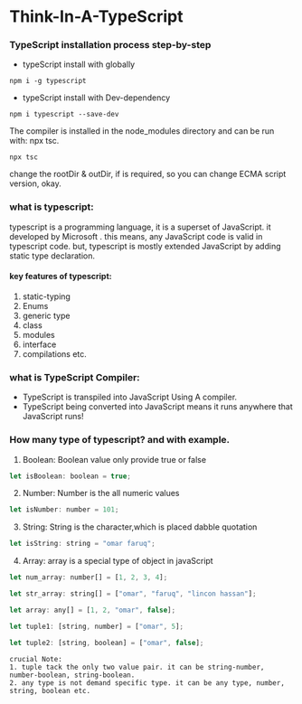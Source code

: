# Think-In-A-TypeScript

### TypeScript installation process step-by-step

- typeScript install with globally

```
npm i -g typescript
```

- typeScript install with Dev-dependency

```
npm i typescript --save-dev
```

The compiler is installed in the node_modules directory and can be run with: npx tsc.

```
npx tsc
```

change the rootDir & outDir, if is required, so you can change ECMA script version, okay.

### what is typescript:

typescript is a programming language, it is a superset of JavaScript. it developed by Microsoft . this means, any JavaScript code is valid in typescript code. but, typescript is mostly extended JavaScript by adding static type declaration.

#### key features of typescript:

1. static-typing
2. Enums
3. generic type
4. class
5. modules
6. interface
7. compilations etc.

### what is TypeScript Compiler:

- TypeScript is transpiled into JavaScript Using A compiler.
- TypeScript being converted into JavaScript means it runs anywhere that JavaScript runs!

### How many type of typescript? and with example.

1. Boolean: Boolean value only provide true or false

```js
let isBoolean: boolean = true;
```

2. Number: Number is the all numeric values

```js
let isNumber: number = 101;
```

3. String: String is the character,which is placed dabble quotation

```js
let isString: string = "omar faruq";
```

4. Array: array is a special type of object in javaScript

```js
let num_array: number[] = [1, 2, 3, 4];
```

```js
let str_array: string[] = ["omar", "faruq", "lincon hassan"];
```

```js
let array: any[] = [1, 2, "omar", false];
```

```js
let tuple1: [string, number] = ["omar", 5];
```

```js
let tuple2: [string, boolean] = ["omar", false];
```

```
crucial Note:
1. tuple tack the only two value pair. it can be string-number, number-boolean, string-boolean.
2. any type is not demand specific type. it can be any type, number, string, boolean etc.
```
